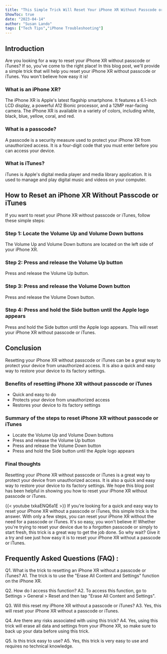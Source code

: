 ```yaml
---
title: "This Simple Trick Will Reset Your iPhone XR Without Passcode or iTunes - You Won't Believe How Easy It Is!"
ShowToc: true 
date: "2023-04-14"
author: "Susan Lando" 
tags: ["Tech Tips","iPhone Troubleshooting"]
---
```

## Introduction
Are you looking for a way to reset your iPhone XR without passcode or iTunes? If so, you've come to the right place! In this blog post, we'll provide a simple trick that will help you reset your iPhone XR without passcode or iTunes. You won't believe how easy it is!

### What is an iPhone XR?
The iPhone XR is Apple's latest flagship smartphone. It features a 6.1-inch LCD display, a powerful A12 Bionic processor, and a 12MP rear-facing camera. The iPhone XR is available in a variety of colors, including white, black, blue, yellow, coral, and red.

### What is a passcode?
A passcode is a security measure used to protect your iPhone XR from unauthorized access. It is a four-digit code that you must enter before you can access your device.

### What is iTunes?
iTunes is Apple's digital media player and media library application. It is used to manage and play digital music and videos on your computer.

## How to Reset an iPhone XR Without Passcode or iTunes
If you want to reset your iPhone XR without passcode or iTunes, follow these simple steps:

### Step 1: Locate the Volume Up and Volume Down buttons
The Volume Up and Volume Down buttons are located on the left side of your iPhone XR.

### Step 2: Press and release the Volume Up button
Press and release the Volume Up button.

### Step 3: Press and release the Volume Down button
Press and release the Volume Down button.

### Step 4: Press and hold the Side button until the Apple logo appears
Press and hold the Side button until the Apple logo appears. This will reset your iPhone XR without passcode or iTunes.

## Conclusion
Resetting your iPhone XR without passcode or iTunes can be a great way to protect your device from unauthorized access. It is also a quick and easy way to restore your device to its factory settings.

### Benefits of resetting iPhone XR without passcode or iTunes
- Quick and easy to do
- Protects your device from unauthorized access
- Restores your device to its factory settings

### Summary of the steps to reset iPhone XR without passcode or iTunes
- Locate the Volume Up and Volume Down buttons
- Press and release the Volume Up button
- Press and release the Volume Down button
- Press and hold the Side button until the Apple logo appears

### Final thoughts
Resetting your iPhone XR without passcode or iTunes is a great way to protect your device from unauthorized access. It is also a quick and easy way to restore your device to its factory settings. We hope this blog post has been helpful in showing you how to reset your iPhone XR without passcode or iTunes.

{{< youtube txkaENQ6a1E >}} 
If you're looking for a quick and easy way to reset your iPhone XR without a passcode or iTunes, this simple trick is the answer. With only a few steps, you can reset your iPhone XR without the need for a passcode or iTunes. It's so easy, you won't believe it! Whether you're trying to reset your device due to a forgotten passcode or simply to start fresh, this trick is a great way to get the job done. So why wait? Give it a try and see just how easy it is to reset your iPhone XR without a passcode or iTunes.

## Frequently Asked Questions (FAQ) :
Q1. What is the trick to resetting an iPhone XR without a passcode or iTunes?
A1. The trick is to use the "Erase All Content and Settings" function on the iPhone XR.

Q2. How do I access this function?
A2. To access this function, go to Settings > General > Reset and then tap "Erase All Content and Settings".

Q3. Will this reset my iPhone XR without a passcode or iTunes?
A3. Yes, this will reset your iPhone XR without a passcode or iTunes.

Q4. Are there any risks associated with using this trick?
A4. Yes, using this trick will erase all data and settings from your iPhone XR, so make sure to back up your data before using this trick.

Q5. Is this trick easy to use?
A5. Yes, this trick is very easy to use and requires no technical knowledge.


